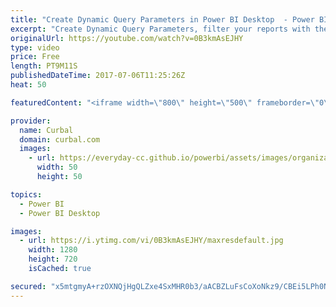 ```yaml
---
title: "Create Dynamic Query Parameters in Power BI Desktop  - Power BI Tips & Tricks #47"
excerpt: "Create Dynamic Query Parameters, filter your reports with them and create a template using Power BI.  Links mentioned in the video:  Chris Webb blog: https://blog.crossjoin.co.uk/2016/08/30/data-driven-power-bi-desktop-parameters-using-list-queries/  Rio Summer Olympics Report: https://www.youtube.com/watch?v=tZXY9RZwd3U"
originalUrl: https://youtube.com/watch?v=0B3kmAsEJHY
type: video
price: Free
length: PT9M11S
publishedDateTime: 2017-07-06T11:25:26Z
heat: 50

featuredContent: "<iframe width=\"800\" height=\"500\" frameborder=\"0\" src=\"https://www.youtube.com/embed/0B3kmAsEJHY\" allow=\"accelerometer; autoplay; encrypted-media; gyroscope; picture-in-picture\" allowfullscreen></iframe>"

provider:
  name: Curbal
  domain: curbal.com
  images:
    - url: https://everyday-cc.github.io/powerbi/assets/images/organizations/curbal.com-50x50.jpg
      width: 50
      height: 50

topics:
  - Power BI
  - Power BI Desktop

images:
  - url: https://i.ytimg.com/vi/0B3kmAsEJHY/maxresdefault.jpg
    width: 1280
    height: 720
    isCached: true

secured: "x5mtgmyA+rzOXNQjHgQLZxe4SxMHR0b3/aACBZLuFsCoXoNkz9/CBEi5LPh0NUHjw0w6P6BQiP9ex+DLeKM42llwtfXSRwWgqtVbAnioceiy1wCbY26hYlP6XD5PSDcLyoAt/vlKPPHaSR1FNLPsz4qh/r+jbzMAWuc4tbymG3lstttZJHnf000iOU6j9clGPNeP8rBmivOubVceexLfLb1DcsVRp3iaTFzn1/LbVLGZEGUFnYzP4GDDeAf5Wtu3MxZbbmb1RlNsCLpdfuFI4/79Y4abQWL8vY07a0g/6+dObWnRB6tygJOTh55cK7AFYO2IHQW3zB13nowqL+njR92z/Xf//v/3aMc0N2GU/vF6nbScmmvr+GzBfsI1edPfzTPmymibgQzTySyNO+clsYCb+MhL/iKzTzRBmZEREAo=;/AHYwy1PWlK/v7YPrmmRQQ=="
---
```


